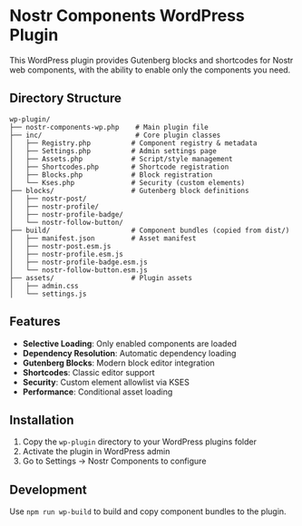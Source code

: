 # Nostr Components WordPress Plugin

This WordPress plugin provides Gutenberg blocks and shortcodes for Nostr web components, with the ability to enable only the components you need.

## Directory Structure

```
wp-plugin/
├── nostr-components-wp.php    # Main plugin file
├── inc/                       # Core plugin classes
│   ├── Registry.php          # Component registry & metadata
│   ├── Settings.php          # Admin settings page
│   ├── Assets.php            # Script/style management
│   ├── Shortcodes.php        # Shortcode registration
│   ├── Blocks.php            # Block registration
│   └── Kses.php              # Security (custom elements)
├── blocks/                   # Gutenberg block definitions
│   ├── nostr-post/
│   ├── nostr-profile/
│   ├── nostr-profile-badge/
│   └── nostr-follow-button/
├── build/                    # Component bundles (copied from dist/)
│   ├── manifest.json         # Asset manifest
│   ├── nostr-post.esm.js
│   ├── nostr-profile.esm.js
│   ├── nostr-profile-badge.esm.js
│   └── nostr-follow-button.esm.js
├── assets/                   # Plugin assets
│   ├── admin.css
│   └── settings.js
```

## Features

- **Selective Loading**: Only enabled components are loaded
- **Dependency Resolution**: Automatic dependency loading
- **Gutenberg Blocks**: Modern block editor integration
- **Shortcodes**: Classic editor support
- **Security**: Custom element allowlist via KSES
- **Performance**: Conditional asset loading

## Installation

1. Copy the `wp-plugin` directory to your WordPress plugins folder
2. Activate the plugin in WordPress admin
3. Go to Settings → Nostr Components to configure

## Development

Use `npm run wp-build` to build and copy component bundles to the plugin.
